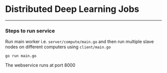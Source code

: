 # Distributed Deep Learning Jobs



---

### Steps to run service

Run main worker i.e. `server/compute/main.go` and then run multiple slave nodes on different computers using `client/main.go`

```
go run main.go 
```

The webservice runs at port 8000